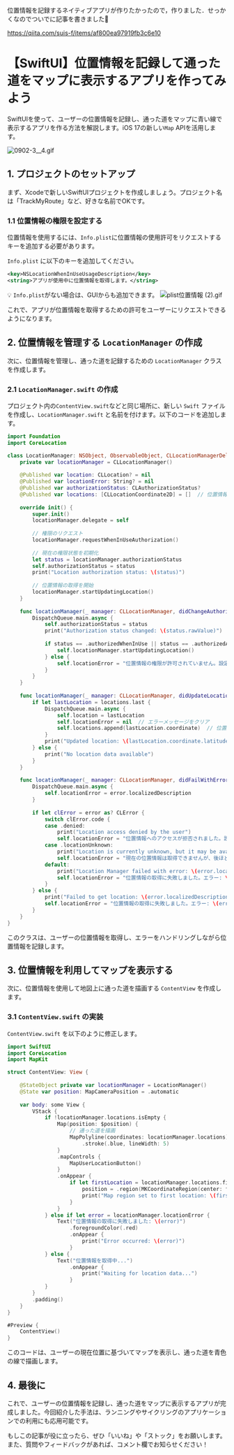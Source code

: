 位置情報を記録するネイティブアプリが作りたかったので，作りました．せっかくなのでついでに記事を書きました🙌

https://qiita.com/suis-f/items/af800ea97919fb3c6e10


# 【SwiftUI】位置情報を記録して通った道をマップに表示するアプリを作ってみよう



SwiftUIを使って、ユーザーの位置情報を記録し、通った道をマップに青い線で表示するアプリを作る方法を解説します。iOS 17の新しい`Map` APIを活用します。


![0902-_3__4_.gif](https://qiita-image-store.s3.ap-northeast-1.amazonaws.com/0/3328398/c7f2a46a-ca9a-99f9-5182-466a8ec69607.gif)



## 1. プロジェクトのセットアップ

まず、Xcodeで新しいSwiftUIプロジェクトを作成しましょう。プロジェクト名は「TrackMyRoute」など、好きな名前でOKです。

### 1.1 位置情報の権限を設定する

位置情報を使用するには、`Info.plist`に位置情報の使用許可をリクエストするキーを追加する必要があります。

`Info.plist` に以下のキーを追加してください。

```xml
<key>NSLocationWhenInUseUsageDescription</key>
<string>アプリが使用中に位置情報を取得します。</string>
```

:bulb: `Info.plist`がない場合は、GUIからも追加できます。
![plist位置情報 (2).gif](https://qiita-image-store.s3.ap-northeast-1.amazonaws.com/0/3328398/fb001408-1877-05ad-d2d1-3a6e81de1f77.gif)





これで、アプリが位置情報を取得するための許可をユーザーにリクエストできるようになります。

## 2. 位置情報を管理する `LocationManager` の作成

次に、位置情報を管理し、通った道を記録するための `LocationManager` クラスを作成します。

### 2.1 `LocationManager.swift` の作成

プロジェクト内の`ContentView.swift`などと同じ場所に、新しい `Swift` ファイルを作成し、`LocationManager.swift` と名前を付けます。以下のコードを追加します。

```swift
import Foundation
import CoreLocation

class LocationManager: NSObject, ObservableObject, CLLocationManagerDelegate {
    private var locationManager = CLLocationManager()
    
    @Published var location: CLLocation? = nil
    @Published var locationError: String? = nil
    @Published var authorizationStatus: CLAuthorizationStatus?
    @Published var locations: [CLLocationCoordinate2D] = []  // 位置情報の履歴を保持
    
    override init() {
        super.init()
        locationManager.delegate = self
        
        // 権限のリクエスト
        locationManager.requestWhenInUseAuthorization()
        
        // 現在の権限状態を初期化
        let status = locationManager.authorizationStatus
        self.authorizationStatus = status
        print("Location authorization status: \(status)")
        
        // 位置情報の取得を開始
        locationManager.startUpdatingLocation()
    }
    
    func locationManager(_ manager: CLLocationManager, didChangeAuthorization status: CLAuthorizationStatus) {
        DispatchQueue.main.async {
            self.authorizationStatus = status
            print("Authorization status changed: \(status.rawValue)")
            
            if status == .authorizedWhenInUse || status == .authorizedAlways {
                self.locationManager.startUpdatingLocation()
            } else {
                self.locationError = "位置情報の権限が許可されていません。設定を確認してください。"
            }
        }
    }
    
    func locationManager(_ manager: CLLocationManager, didUpdateLocations locations: [CLLocation]) {
        if let lastLocation = locations.last {
            DispatchQueue.main.async {
                self.location = lastLocation
                self.locationError = nil  // エラーメッセージをクリア
                self.locations.append(lastLocation.coordinate)  // 位置情報を記録
            }
            print("Updated location: \(lastLocation.coordinate.latitude), \(lastLocation.coordinate.longitude)")
        } else {
            print("No location data available")
        }
    }
    
    func locationManager(_ manager: CLLocationManager, didFailWithError error: Error) {
        DispatchQueue.main.async {
            self.locationError = error.localizedDescription
        }
        
        if let clError = error as? CLError {
            switch clError.code {
            case .denied:
                print("Location access denied by the user")
                self.locationError = "位置情報へのアクセスが拒否されました。設定を確認してください。"
            case .locationUnknown:
                print("Location is currently unknown, but it may be available later")
                self.locationError = "現在の位置情報は取得できませんが、後ほど利用可能になるかもしれません。"
            default:
                print("Location Manager failed with error: \(error.localizedDescription)")
                self.locationError = "位置情報の取得に失敗しました。エラー: \(error.localizedDescription)"
            }
        } else {
            print("Failed to get location: \(error.localizedDescription)")
            self.locationError = "位置情報の取得に失敗しました。エラー: \(error.localizedDescription)"
        }
    }
}
```

このクラスは、ユーザーの位置情報を取得し、エラーをハンドリングしながら位置情報を記録します。

## 3. 位置情報を利用してマップを表示する

次に、位置情報を使用して地図上に通った道を描画する `ContentView` を作成します。

### 3.1 `ContentView.swift` の実装

`ContentView.swift` を以下のように修正します。

```swift
import SwiftUI
import CoreLocation
import MapKit

struct ContentView: View {
    
    @StateObject private var locationManager = LocationManager()
    @State var position: MapCameraPosition = .automatic
    
    var body: some View {
        VStack {
            if !locationManager.locations.isEmpty {
                Map(position: $position) {
                    // 通った道を描画
                    MapPolyline(coordinates: locationManager.locations)
                        .stroke(.blue, lineWidth: 5)
                }
                .mapControls {
                    MapUserLocationButton()
                }
                .onAppear {
                    if let firstLocation = locationManager.locations.first {
                        position = .region(MKCoordinateRegion(center: firstLocation, span: MKCoordinateSpan(latitudeDelta: 0.01, longitudeDelta: 0.01)))
                        print("Map region set to first location: \(firstLocation.latitude), \(firstLocation.longitude)")
                    }
                }
            } else if let error = locationManager.locationError {
                Text("位置情報の取得に失敗しました: \(error)")
                    .foregroundColor(.red)
                    .onAppear {
                        print("Error occurred: \(error)")
                    }
            } else {
                Text("位置情報を取得中...")
                    .onAppear {
                        print("Waiting for location data...")
                    }
            }
        }
        .padding()
    }
}

#Preview {
    ContentView()
}
```

このコードは、ユーザーの現在位置に基づいてマップを表示し、通った道を青色の線で描画します。

## 4. 最後に

これで、ユーザーの位置情報を記録し、通った道をマップに表示するアプリが完成しました。今回紹介した手法は、ランニングやサイクリングのアプリケーションでの利用にも応用可能です。

もしこの記事が役に立ったら、ぜひ「いいね」や「ストック」をお願いします。また、質問やフィードバックがあれば、コメント欄でお知らせください！


